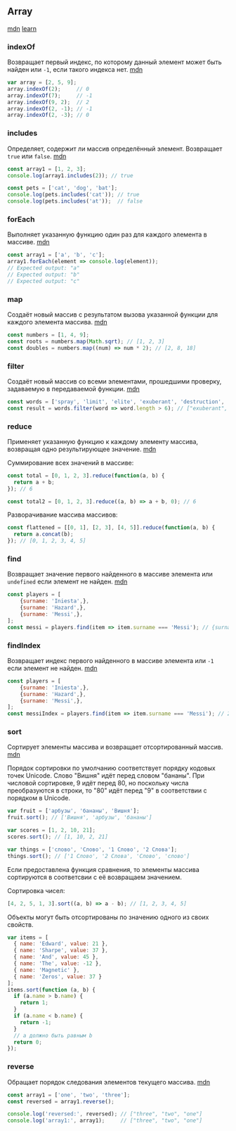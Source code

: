 ## Array

[mdn](https://developer.mozilla.org/ru/docs/Web/JavaScript/Reference/Global_Objects/Array) [learn](https://learn.javascript.ru/array)



### indexOf

Возвращает первый индекс, по которому данный элемент может быть найден или `-1`, если такого индекса нет. [mdn](https://developer.mozilla.org/ru/docs/Web/JavaScript/Reference/Global_Objects/Array/indexOf)

```javascript
var array = [2, 5, 9];
array.indexOf(2);     // 0
array.indexOf(7);     // -1
array.indexOf(9, 2);  // 2
array.indexOf(2, -1); // -1
array.indexOf(2, -3); // 0
```



### includes

Определяет, содержит ли массив определённый элемент. Возвращает `true` или `false`. [mdn](https://developer.mozilla.org/ru/docs/Web/JavaScript/Reference/Global_Objects/Array/includes)

```javascript
const array1 = [1, 2, 3];
console.log(array1.includes(2)); // true

const pets = ['cat', 'dog', 'bat'];
console.log(pets.includes('cat')); // true
console.log(pets.includes('at'));  // false
```



### forEach

Выполняет указанную функцию один раз для каждого элемента в массиве. [mdn](https://developer.mozilla.org/ru/docs/Web/JavaScript/Reference/Global_Objects/Array/forEach)

```javascript
const array1 = ['a', 'b', 'c'];
array1.forEach(element => console.log(element));
// Expected output: "a"
// Expected output: "b"
// Expected output: "c"
```



### map

Создаёт новый массив с результатом вызова указанной функции для каждого элемента массива. [mdn](https://developer.mozilla.org/ru/docs/Web/JavaScript/Reference/Global_Objects/Array/map)

```javascript
const numbers = [1, 4, 9];
const roots = numbers.map(Math.sqrt); // [1, 2, 3]
const doubles = numbers.map((num) => num * 2); // [2, 8, 18]
```



### filter

Создаёт новый массив со всеми элементами, прошедшими проверку, задаваемую в передаваемой функции. [mdn](https://developer.mozilla.org/ru/docs/Web/JavaScript/Reference/Global_Objects/Array/filter)

```javascript
const words = ['spray', 'limit', 'elite', 'exuberant', 'destruction', 'present'];
const result = words.filter(word => word.length > 6); // ["exuberant", "destruction", "present"]
```



### reduce

Применяет указанную функцию к каждому элементу массива, возвращая одно результирующее значение. [mdn](https://developer.mozilla.org/ru/docs/Web/JavaScript/Reference/Global_Objects/Array/Reduce)

Суммирование всех значений в массиве:

```javascript
const total = [0, 1, 2, 3].reduce(function(a, b) {
  return a + b;
}); // 6

const total2 = [0, 1, 2, 3].reduce((a, b) => a + b, 0); // 6
```

Разворачивание массива массивов:

```javascript
const flattened = [[0, 1], [2, 3], [4, 5]].reduce(function(a, b) {
  return a.concat(b);
}); // [0, 1, 2, 3, 4, 5]
```



### find

Возвращает значение первого найденного в массиве элемента или `undefined` если элемент не найден. [mdn](https://developer.mozilla.org/ru/docs/Web/JavaScript/Reference/Global_Objects/Array/find)

```javascript
const players = [
    {surname: 'Iniesta',},
    {surname: 'Hazard',},
    {surname: 'Messi',},
];
const messi = players.find(item => item.surname === 'Messi'); // {surname: 'Messi',}
```



### findIndex

Возвращает индекс первого найденного в массиве элемента или `-1` если элемент не найден. [mdn](https://developer.mozilla.org/ru/docs/Web/JavaScript/Reference/Global_Objects/Array/findIndex)

```javascript
const players = [
    {surname: 'Iniesta',},
    {surname: 'Hazard',},
    {surname: 'Messi',},
];
const messiIndex = players.find(item => item.surname === 'Messi'); // 2
```



### sort

Сортирует элементы массива и возвращает отсортированный массив. [mdn](https://developer.mozilla.org/ru/docs/Web/JavaScript/Reference/Global_Objects/Array/sort)

Порядок сортировки по умолчанию соответствует порядку кодовых точек Unicode. Слово "Вишня" идёт перед словом "бананы". При числовой сортировке, 9 идёт перед 80, но поскольку числа преобразуются в строки, то "80" идёт перед "9" в соответствии с порядком в Unicode.

```javascript
var fruit = ['арбузы', 'бананы', 'Вишня'];
fruit.sort(); // ['Вишня', 'арбузы', 'бананы']

var scores = [1, 2, 10, 21];
scores.sort(); // [1, 10, 2, 21]

var things = ['слово', 'Слово', '1 Слово', '2 Слова'];
things.sort(); // ['1 Слово', '2 Слова', 'Слово', 'слово']
```



Если предоставлена функция сравнения, то элементы массива сортируются в соответсвии с её возвращаем значением.

Сортировка чисел:

```javascript
[4, 2, 5, 1, 3].sort((a, b) => a - b); // [1, 2, 3, 4, 5]
```

Объекты могут быть отсортированы по значению одного из своих свойств.

```javascript
var items = [
  { name: 'Edward', value: 21 },
  { name: 'Sharpe', value: 37 },
  { name: 'And', value: 45 },
  { name: 'The', value: -12 },
  { name: 'Magnetic' },
  { name: 'Zeros', value: 37 }
];
items.sort(function (a, b) {
  if (a.name > b.name) {
    return 1;
  }
  if (a.name < b.name) {
    return -1;
  }
  // a должно быть равным b
  return 0;
});
```



### reverse

Обращает порядок следования элементов текущего массива. [mdn](https://developer.mozilla.org/ru/docs/Web/JavaScript/Reference/Global_Objects/Array/reverse)

```javascript
const array1 = ['one', 'two', 'three'];
const reversed = array1.reverse();

console.log('reversed:', reversed); // ["three", "two", "one"]
console.log('array1:', array1);     // ["three", "two", "one"]
```

